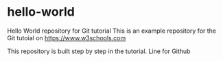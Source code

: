 # hello-world
Hello World repository for Git tutorial
This is an example repository for the Git tutoial on https://www.w3schools.com

This repository is built step by step in the tutorial.
Line for Github
